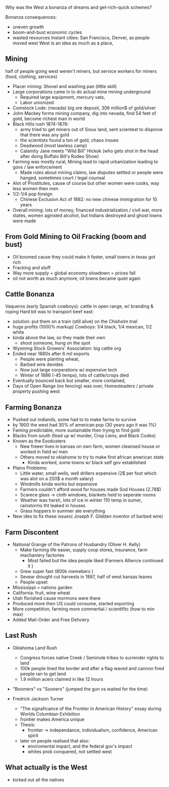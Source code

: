 Why was the West a bonanza of dreams and get-rich-quick schemes?

Bonanza consequences:
- uneven growth
- boom-and-bust economic cycles
- wasted resources
Instant cities: San Francisco, Denver, as people moved west
West is an idea as much as a place, 
## Mining
half of people going west weren't miners, but service workers for miners (food, clothing, services)
- Placer mining: Shovel and washing pan (little skill)
- Large corporations came in to do actual mine mining underground
	- Required large equipment, mercury vats, 
	- Labor unionized
- Comstock Lode: (nevada) big ore deposit, 306 million$ of gold/silver
- John Mackey forms mining company, dig into nevada, find 54 feet of gold, become richest man in world
- Black Hills rush 1874-1876:
	- army tried to get miners out of Sioux land, sent scientest to disprove that there was any gold
	- the scientists found a ton of gold, chaos insues
	- Deadwood (most lawless camp)
	- Calamity Jane meets "Wild Bill" Hickok (who gets shot in the head after doing Buffalo Bill's Rodeo Show)
- Farming was mostly rural, Mining lead to rapid urbanization leading to govs / law enforcement
	- Made rules about mining claims, law disputes settled or people were hanged, sometimes court / legal counsal
- Alot of Prostitutes, cause of course but other women were cooks, way less women then men
- 1/2-1/4 pop foreign
	- Chinese Exclusion Act of 1882: no new chinese immigration for 10 years
- Overall mining: lots of money, financed industrialization / civil war, more states, women aginsted alcohol, but Indians destroyed and ghost towns were made

## From Gold Mining to Oil Fracking (boom and bust)
- Oil boomed cause they could make it faster, small towns in texas got rich
- Fracking and stuff
- Way more supply + global economy slowdown = prices fall
- oil not worth as much anymore, oil towns became quiet again

## Cattle Bonanza
Vaqueros (early Spanish cowboys): cattle in open range, w/ branding & roping
Hard bit was to transport beef east:
- solution: put them on a train (still alive) on the Chisholm trial
- huge profits (1000% markup)
Cowboys: 1/4 black, 1/4 mexican, 1/2 white
- kinda above the law, so they made their own
	- shoot someone, hung on the spot
- Wyoming Stock Growers' Association: big cattle org
- Ended near 1880s after 6 mil exports
	- People were planting wheat, 
	- Barbed wire devides
	- Now just large corperations w/ expensive tech
	- Winter of 1886 (-45 temps), lots of cattle/crops died
- Eventually bounced back but smaller, more contained, 
- Days of Open Range (no fencing) was over, Homesteaders / private property pushing west

## Farming Bonanza
- Pushed out indiands, some had to to make farms to survive
- by 1900 the west had 30% of american pop (30 years ago it was 1%)
- Faming predictable, more sustainable then trying to find gold
- Blacks from south (fead up w/ murder, Crop Liens, and Black Codes)
- Known as the Exodusters
	- New freeer lives in kansas on own farm, women cleansed house or worked in field w/ men
	- Others moved to oklahome to try to make first african american state
		- Kinda worked, some towns w/ black self gov established
- Plains Problems:
	- Little water, small wells, well drillers expensive (2$ per foot which was alot on a 250$ a month salary)
	- Windmills kinda works but expensive
	- Farmers couldn't afford wood for houses made Sod Houses (2.78$)
	- Scarece glass -> cloth windows, blankets held to seperate rooms
	- Weather was harsh, lots of ice in winter 110 temp in sumer, rainstorms tht leaked in houses
	- Grass hoppers in summer ate everything
- New ides to fix these issues( Joseph F. Gildden inventor of barbed wire)

## Farm Discontent
- National Grange of the Patrons of Husbandry (Oliver H. Kelly)
	- Make farming life easier, supply coop stores, insurance, farm machaniery factories
		- Most failed but the idea people liked (Farmers Allience continued it )
	- Grew super fast (800k memebers )
	- Sevear drought cut harvests in 1887, half of west kansas leaves
	- People upset
- Mississippi = nations garden
- California: fruit, wine wheat
- Utah florished cause mormons were there
- Produced more then US could consume, started exporting
- More competition, farming more commertial / scientifitc (how to min max)
- Added Mail-Order and Free Deliviery 
## Last Rush
- Oklahoma Land Rush
	- Congress forces native Creek / Seminole tribes to surrender rights to land
	- 100k people lined the border and after a flag waved and cannon fired people ran to get land 
	- 1.9 million acers claimed in like 12 hours
- "Boomers" vs "Sooners" (jumped the gun vs waited for the time)


- Fredrick Jackson Turner
	- "The signaficance of the Frontier in American History" essay  during Worlds Columbian Exhibition 
	- frontier makes America unique
	- Thesis: 
		- frontier -> independance, individualism, confidence, American spirit
	- later on people realised that also:
		- enviromental impact, and the federal gov's impact
		- whites prob conquered, not settled west
## What actually is the West
- kicked out all the natives

